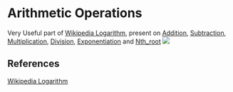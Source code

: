 # Arithmetic Operations

Very Useful part of [Wikipedia Logarithm](https://en.wikipedia.org/wiki/Logarithm), present on [Addition](https://en.wikipedia.org/wiki/Addition), [Subtraction](https://en.wikipedia.org/wiki/Subtraction), [Multiplication](https://en.wikipedia.org/wiki/Multiplication), [Division](https://en.wikipedia.org/wiki/Division_(mathematics)), [Exponentiation](https://en.wikipedia.org/wiki/Exponentiation) and [Nth_root](https://en.wikipedia.org/wiki/Nth_root)
![](arethmeticOperations-wikipedia-definitions.png)

##  References

[Wikipedia Logarithm](https://en.wikipedia.org/wiki/Logarithm)